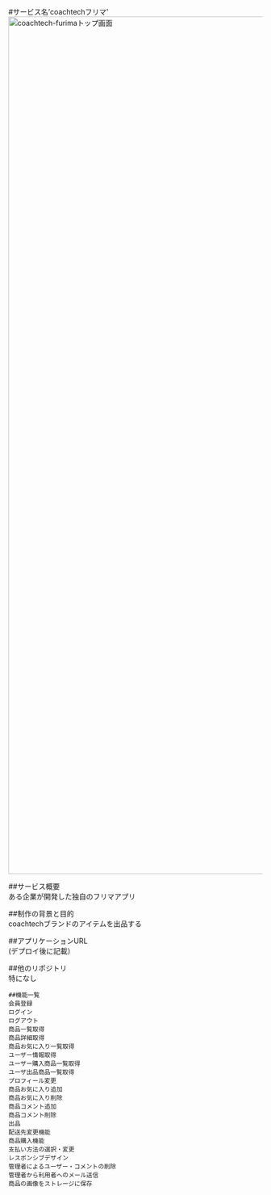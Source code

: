 #サービス名’coachtechフリマ'  
<img width="1699" alt="coachtech-furimaトップ画面" src="https://github.com/user-attachments/assets/740e4a7b-66a9-4699-aea8-3e69a276f01e">  
 
 ##サービス概要  
 ある企業が開発した独自のフリマアプリ  
 
 ##制作の背景と目的  
 coachtechブランドのアイテムを出品する  

  ##アプリケーションURL  
  (デプロイ後に記載）  

   ##他のリポジトリ  
   特になし  
    
    ##機能一覧  
    会員登録
    ログイン
    ログアウト
    商品一覧取得
    商品詳細取得
    商品お気に入り一覧取得
    ユーザー情報取得
    ユーザー購入商品一覧取得
    ユーザ出品商品一覧取得
    プロフィール変更
    商品お気に入り追加
    商品お気に入り削除
    商品コメント追加
    商品コメント削除
    出品
    配送先変更機能
    商品購入機能
    支払い方法の選択・変更
    レスポンシブデザイン
    管理者によるユーザー・コメントの削除
    管理者から利用者へのメール送信
    商品の画像をストレージに保存

